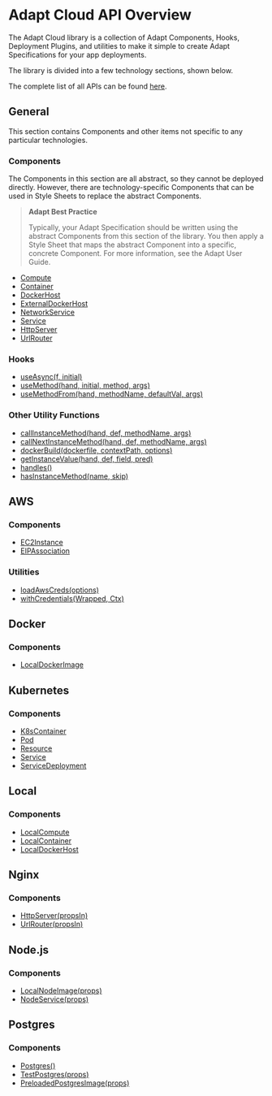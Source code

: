 # Adapt Cloud API Overview

The Adapt Cloud library is a collection of Adapt Components, Hooks,
Deployment Plugins, and utilities to make it simple to create Adapt Specifications for your app deployments.

The library is divided into a few technology sections, shown below.

The complete list of all APIs can be found [here](./cloud.md).

## General

This section contains Components and other items not specific to any particular technologies.

### Components

The Components in this section are all abstract, so they cannot be deployed directly.
However, there are technology-specific Components that can be used in Style Sheets to replace the abstract Components.

> **Adapt Best Practice**
>
> Typically, your Adapt Specification should be written using the abstract Components from this section of the library.
> You then apply a Style Sheet that maps the abstract Component into a specific, concrete Component.
> For more information, see the Adapt User Guide.

- [Compute](./cloud.compute.md)
- [Container](./cloud.container.md)
- [DockerHost](./cloud.dockerhost.md)
- [ExternalDockerHost](./cloud.externaldockerhost.md)
- [NetworkService](./cloud.networkservice.md)
- [Service](./cloud.service.md)
- [HttpServer](./cloud.http.httpserver.md)
- [UrlRouter](./cloud.http.urlrouter.md)

### Hooks

- [useAsync(f, initial)](./cloud.useasync.md)
- [useMethod(hand, initial, method, args)](./cloud.usemethod.md)
- [useMethodFrom(hand, methodName, defaultVal, args)](./cloud.usemethodfrom.md)

### Other Utility Functions
- [callInstanceMethod(hand, def, methodName, args)](./cloud.callinstancemethod.md)
- [callNextInstanceMethod(hand, def, methodName, args)](./cloud.callnextinstancemethod.md)
- [dockerBuild(dockerfile, contextPath, options)](./cloud.dockerbuild.md)
- [getInstanceValue(hand, def, field, pred)](./cloud.getinstancevalue.md)
- [handles()](./cloud.handles.md)
- [hasInstanceMethod(name, skip)](./cloud.hasinstancemethod.md)


## AWS

### Components

- [EC2Instance](./cloud.aws.ec2instance.md)
- [EIPAssociation](./cloud.aws.eipassociation.md)

### Utilities
- [loadAwsCreds(options)](./cloud.aws.loadawscreds.md)
- [withCredentials(Wrapped, Ctx)](./cloud.aws.withcredentials.md)

## Docker

### Components
- [LocalDockerImage](./cloud.docker.localdockerimage.md)

## Kubernetes

### Components
- [K8sContainer](./cloud.k8s.k8scontainer.md)
- [Pod](./cloud.k8s.pod.md)
- [Resource](./cloud.k8s.resource.md)
- [Service](./cloud.k8s.service.md)
- [ServiceDeployment](./cloud.k8s.servicedeployment.md)

## Local

### Components
- [LocalCompute](./cloud.localcompute.md)
- [LocalContainer](./cloud.localcontainer.md)
- [LocalDockerHost](./cloud.localdockerhost.md)

## Nginx

### Components
- [HttpServer(propsIn)](./cloud.nginx.httpserver.md)
- [UrlRouter(propsIn)](./cloud.nginx.urlrouter.md)

## Node.js

### Components
- [LocalNodeImage(props)](./cloud.nodejs.localnodeimage.md)
- [NodeService(props)](./cloud.nodejs.nodeservice.md)

## Postgres
### Components
- [Postgres()](./cloud.postgres.postgres.md)
- [TestPostgres(props)](./cloud.postgres.testpostgres.md)
- [PreloadedPostgresImage(props)](./cloud.postgres.preloadedpostgresimage.md)

